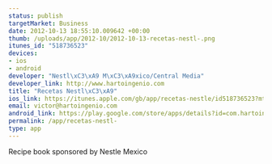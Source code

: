 ```yaml
--- 
status: publish
targetMarket: Business
date: 2012-10-13 18:55:10.009642 +00:00
thumb: /uploads/app/2012-10/2012-10-13-recetas-nestl-.png
itunes_id: "518736523"
devices: 
- ios
- android
developer: "Nestl\xC3\xA9 M\xC3\xA9xico/Central Media"
developer_link: http://www.hartoingenio.com
title: "Recetas Nestl\xC3\xA9"
ios_link: https://itunes.apple.com/gb/app/recetas-nestle/id518736523?mt=8
email: victor@hartoingenio.com
android_link: https://play.google.com/store/apps/details?id=com.hartoingenio.nestle&hl=en
permalink: /app/recetas-nestl-
type: app
---
```


Recipe book sponsored by Nestle Mexico
